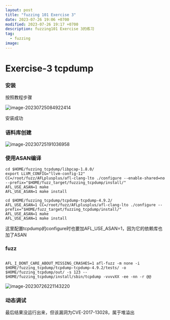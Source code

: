 ```yaml
---
layout: post
title: "fuzzing 101 Exercise 3"
date: 2023-07-26 19:06 +0700
modified: 2023-07-26 19:17 +0700
description: fuzzing101 Exercise 3的练习
tag:
  - fuzzing
image:
---
```


# Exercise-3 tcpdump

### 安装

按照教程步骤

![image-20230725084922414](https://img1.imgtp.com/2023/07/27/k5BMOdxA.png)

安装成功

### 语料库创建

![image-20230725191036958](https://img1.imgtp.com/2023/07/27/fvVHZSbA.png)

### 使用ASAN编译

```
cd $HOME/fuzzing_tcpdump/libpcap-1.8.0/
export LLVM_CONFIG="llvm-config-12"
CC=/root/fuzz/AFLplusplus/afl-clang-lto ./configure --enable-shared=no --prefix="$HOME/fuzz_target/fuzzing_tcpdump/install/"
AFL_USE_ASAN=1 make
AFL_USE_ASAN=1 make install
 
cd $HOME/fuzzing_tcpdump/tcpdump-tcpdump-4.9.2/
AFL_USE_ASAN=1 CC=/root/fuzz/AFLplusplus/afl-clang-lto ./configure --prefix="$HOME/fuzz_target/fuzzing_tcpdump/install/"
AFL_USE_ASAN=1 make
AFL_USE_ASAN=1 make install
```

这里配置tcpdump的configure时也要加AFL_USE_ASAN=1，因为它的依赖库也加了ASAN

### fuzz

```
	
AFL_I_DONT_CARE_ABOUT_MISSING_CRASHES=1 afl-fuzz -m none -i $HOME/fuzzing_tcpdump/tcpdump-tcpdump-4.9.2/tests/ -o $HOME/fuzzing_tcpdump/out/ -s 123 -- $HOME/fuzzing_tcpdump/install/sbin/tcpdump -vvvvXX -ee -nn -r @@

```

![image-20230726221143220](https://img1.imgtp.com/2023/07/27/GCpPFBq6.png)

### 动态调试

最后结果没运行出来，但该漏洞为CVE-2017-13028，属于堆溢出

